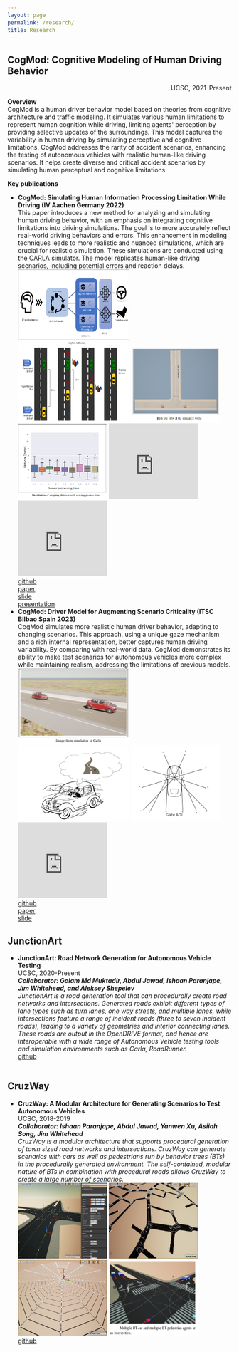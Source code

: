 ```yaml
---
layout: page
permalink: /research/
title: Research
---
```


<h2>CogMod: Cognitive Modeling of Human Driving Behavior</h2>
<div style="text-align: right;"> UCSC, 2021-Present </div>

<b>Overview</b><br>
CogMod is a human driver behavior model based on theories from cognitive architecture and traffic modeling. It simulates various human limitations to represent human cognition while driving, limiting agents' perception by providing selective updates of the surroundings. This model captures the variability in human driving by simulating perceptive and cognitive limitations. CogMod addresses the rarity of accident scenarios, enhancing the testing of autonomous vehicles with realistic human-like driving scenarios. It helps create diverse and critical accident scenarios by simulating human perceptual and cognitive limitations.<br>

<b>Key publications</b><br>
<ul>
	<li>
		<b>CogMod: Simulating Human Information Processing Limitation While Driving (IV Aachen Germany 2022)</b><br>
		This paper introduces a new method for analyzing and simulating human driving behavior, with an emphasis on integrating cognitive limitations into driving simulations. The goal is to more accurately reflect real-world driving behaviors and errors. This enhancement in modeling techniques leads to more realistic and nuanced simulations, which are crucial for realistic simulation. These simulations are conducted using the CARLA simulator. The model replicates human-like driving scenarios, including potential errors and reaction delays. <br>
		<img src="\images\research\cogmod\cogmod1_3.png" alt="" width="250" height="170" style="display: inline-block;">
		<img src="\images\research\cogmod\cogmod1_1.png" alt="" width="250" height="170" style="display: inline-block;">
		<img src="\images\research\cogmod\cogmod1_2.png" alt="" width="200" height="170" style="display: inline-block;">
		<img src="\images\research\cogmod\cogmod1_4.png" alt="" width="200" height="170" style="display: inline-block;">
		<iframe width="200" height="170" src="https://www.youtube.com/embed/g2BcNwqwVIU" title="CogMod: Simulating Human Information Processing Limitations While Driving" frameborder="0" allow="accelerometer; autoplay; clipboard-write; encrypted-media; gyroscope; picture-in-picture; web-share" allowfullscreen></iframe>
		<iframe width="200" height="170" src="https://www.youtube.com/embed/CXwnYlkkxas" title="CogMod: Cognitive Modeling Human Driving Behavior" frameborder="0" allow="accelerometer; autoplay; clipboard-write; encrypted-media; gyroscope; picture-in-picture; web-share" allowfullscreen></iframe><br>
	</li>
	<a href="https://github.com/jawadefaj/CogMod-driver-behavior-model"><div class="color-button">github</div></a>
	<a href="https://ieeexplore.ieee.org/abstract/document/9827128"><div class="color-button">paper</div></a>
	<a href="https://docs.google.com/presentation/d/1n0n1ZJnNoK56XHaLxgQRCETVH6hlpo7jNcYRRwPWHYc/edit?usp=sharing"><div class="color-button">slide</div></a>
	<a href="https://youtu.be/g2BcNwqwVIU"><div class="color-button">presentation</div></a>
	<li>
		<b>CogMod: Driver Model for Augmenting Scenario Criticality (ITSC Bilbao Spain 2023)</b><br>
		CogMod simulates more realistic human driver behavior, adapting to changing scenarios. This approach, using a unique gaze mechanism and a rich internal representation, better captures human driving variability. By comparing with real-world data, CogMod demonstrates its ability to make test scenarios for autonomous vehicles more complex while maintaining realism, addressing the limitations of previous models. <br>
		<img src="\images\research\cogmod\cogmod2_3.png" alt="" width="250" height="170" style="display: inline-block;">
		<img src="\images\research\cogmod\cogmod2_1.png" alt="" width="250" height="170" style="display: inline-block;">
		<img src="\images\research\cogmod\cogmod2_2.png" alt="" width="200" height="170" style="display: inline-block;"> <br>
		<iframe width="200" height="170" src="https://www.youtube.com/embed/rsR1OP4rOEY" title="SIP 2022" frameborder="0" allow="accelerometer; autoplay; clipboard-write; encrypted-media; gyroscope; picture-in-picture; web-share" allowfullscreen></iframe><br>
	</li>
	<a href="https://github.com/jawadefaj/CogMod-driver-behavior-model"><div class="color-button">github</div></a>
	<a href="https://www.researchgate.net/profile/Abdul-Jawad-5/publication/374476345_CogMod_Driver_Model_for_Augmenting_Scenario_Criticality/links/651f7f283ab6cb4ec6be0979/CogMod-Driver-Model-for-Augmenting-Scenario-Criticality.pdf"><div class="color-button">paper</div></a>
	<a href="https://docs.google.com/presentation/d/1xqNXbjBXNfd6FbBDPz4MqpaBbmtfnrtqy4qlUeehE9Q/edit?usp=sharing"><div class="color-button">slide</div></a>
</ul>



<h2>JunctionArt</h2>
<ul>
	<li>
		<b>JunctionArt: Road Network Generation for Autonomous Vehicle Testing</b><br>
		UCSC, 2020-Present<br>
		<b><i>Collaborator: Golam Md Muktadir, Abdul Jawad, Ishaan Paranjape, Jim Whitehead, and Aleksey Shepelev</i></b><br>
		<i>JunctionArt is a road generation tool that can procedurally create road networks and intersections.  Generated roads exhibit different types of lane types such as turn lanes, one way streets, and multiple lanes, while intersections feature a range of incident roads (three to seven incident roads), leading to a variety of geometries and interior connecting lanes. These roads are output in the OpenDRIVE format, and hence are interoperable with a wide range of Autonomous Vehicle testing tools and simulation environments such as Carla, RoadRunner.</i> <br>
		<a href="https://github.com/AugmentedDesignLab/junction-art"><div class="color-button">github</div></a>
	</li><br>
</ul>

<h2>CruzWay</h2>
<ul>
	<li>
		<b>CruzWay: A Modular Architecture for Generating Scenarios to Test Autonomous Vehicles</b><br>
		UCSC, 2018-2019<br>
		<b><i>Collaborator: Ishaan Paranjape, Abdul Jawad, Yanwen Xu, Asiiah Song, Jim Whitehead</i></b><br>
		<i>CruzWay is a modular architecture that supports procedural generation of town sized road networks and intersections. CruzWay can generate scenarios with cars as well as pedestrians run by behavior trees (BTs) in the procedurally generated environment. The self-contained, modular nature of BTs in combination with procedural roads allows CruzWay to create a large number of scenarios.  </i><br>
		<img src="\images\research\cruzway\cruzway1.png" alt="" width="200" height="170" style="display: inline-block;">
		<img src="\images\research\cruzway\cruzway2.png" alt="" width="200" height="170" style="display: inline-block;">
		<img src="\images\research\cruzway\cruzway3.png" alt="" width="200" height="170" style="display: inline-block;">
		<img src="\images\research\cruzway\cruzway4.png" alt="" width="200" height="170" style="display: inline-block;"> <br>
		<a href="https://github.com/AugmentedDesignLab/CruzWay"><div class="color-button">github</div></a>
	</li><br>
</ul>
<!-- 
	<li>
        <b>Project title</b><br>
        University, Duration<br>
        <i>Other details such as advisor's name may go here</i><br>
        <a href=""><div class="color-button">report</div></a><a href=""><div class="color-button">code</div></a>
    </li><br> 
-->







<!-- 
<h2>Research Implementations</h2>
<ul>
	<li>
		<b>Title #1</b>: Brief description of this research implementation.<br>
		<a href=""><div class="color-button">paper</div></a><a href=""><div class="color-button">report</div></a><a href=""><div class="color-button">code</div></a>
	</li><br>
	<li>
		<b>Title #2</b>: Brief description of this research implementation.<br>
		<a href=""><div class="color-button">paper</div></a><a href=""><div class="color-button">report</div></a><a href=""><div class="color-button">code</div></a>
	</li><br>
</ul>
 -->
